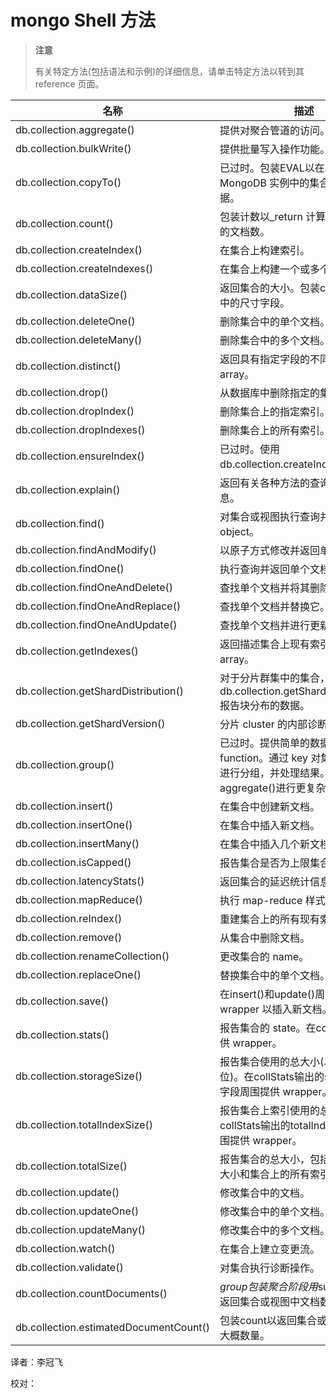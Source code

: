 # [ ](#)mongo Shell 方法

[]()
> **注意**
>
> 有关特定方法(包括语法和示例)的详细信息，请单击特定方法以转到其 reference 页面。

| 名称                                   | 描述                                                         |
| -------------------------------------- | ------------------------------------------------------------ |
| db.collection.aggregate()              | 提供对聚合管道的访问。                                       |
| db.collection.bulkWrite()              | 提供批量写入操作功能。                                       |
| db.collection.copyTo()                 | 已过时。包装EVAL以在单个 MongoDB 实例中的集合之间复制数据。  |
| db.collection.count()                  | 包装计数以_return 计算集合或视图中的文档数。                 |
| db.collection.createIndex()            | 在集合上构建索引。                                           |
| db.collection.createIndexes()          | 在集合上构建一个或多个索引。                                 |
| db.collection.dataSize()               | 返回集合的大小。包装collStats输出中的尺寸字段。              |
| db.collection.deleteOne()              | 删除集合中的单个文档。                                       |
| db.collection.deleteMany()             | 删除集合中的多个文档。                                       |
| db.collection.distinct()               | 返回具有指定字段的不同值的文档的 array。                     |
| db.collection.drop()                   | 从数据库中删除指定的集合。                                   |
| db.collection.dropIndex()              | 删除集合上的指定索引。                                       |
| db.collection.dropIndexes()            | 删除集合上的所有索引。                                       |
| db.collection.ensureIndex()            | 已过时。使用db.collection.createIndex()。                    |
| db.collection.explain()                | 返回有关各种方法的查询执行的信息。                           |
| db.collection.find()                   | 对集合或视图执行查询并返回游标 object。                      |
| db.collection.findAndModify()          | 以原子方式修改并返回单个文档。                               |
| db.collection.findOne()                | 执行查询并返回单个文档。                                     |
| db.collection.findOneAndDelete()       | 查找单个文档并将其删除。                                     |
| db.collection.findOneAndReplace()      | 查找单个文档并替换它。                                       |
| db.collection.findOneAndUpdate()       | 查找单个文档并进行更新。                                     |
| db.collection.getIndexes()             | 返回描述集合上现有索引的文档的 array。                       |
| db.collection.getShardDistribution()   | 对于分片群集中的集合，db.collection.getShardDistribution()报告块分布的数据。 |
| db.collection.getShardVersion()        | 分片 cluster 的内部诊断方法。                                |
| db.collection.group()                  | 已过时。提供简单的数据聚合 function。通过 key 对集合中的文档进行分组，并处理结果。使用aggregate()进行更复杂的数据聚合。 |
| db.collection.insert()                 | 在集合中创建新文档。                                         |
| db.collection.insertOne()              | 在集合中插入新文档。                                         |
| db.collection.insertMany()             | 在集合中插入几个新文档。                                     |
| db.collection.isCapped()               | 报告集合是否为上限集合。                                     |
| db.collection.latencyStats()           | 返回集合的延迟统计信息。                                     |
| db.collection.mapReduce()              | 执行 map-reduce 样式数据聚合。                               |
| db.collection.reIndex()                | 重建集合上的所有现有索引。                                   |
| db.collection.remove()                 | 从集合中删除文档。                                           |
| db.collection.renameCollection()       | 更改集合的 name。                                            |
| db.collection.replaceOne()             | 替换集合中的单个文档。                                       |
| db.collection.save()                   | 在insert()和update()周围提供 wrapper 以插入新文档。          |
| db.collection.stats()                  | 报告集合的 state。在collStats周围提供 wrapper。              |
| db.collection.storageSize()            | 报告集合使用的总大小(以字节为单位)。在collStats输出的storageSize字段周围提供 wrapper。 |
| db.collection.totalIndexSize()         | 报告集合上索引使用的总大小。在collStats输出的totalIndexSize字段周围提供 wrapper。 |
| db.collection.totalSize()              | 报告集合的总大小，包括所有文档的大小和集合上的所有索引。     |
| db.collection.update()                 | 修改集合中的文档。                                           |
| db.collection.updateOne()              | 修改集合中的单个文档。                                       |
| db.collection.updateMany()             | 修改集合中的多个文档。                                       |
| db.collection.watch()                  | 在集合上建立变更流。                                         |
| db.collection.validate()               | 对集合执行诊断操作。                                         |
| db.collection.countDocuments()         | $group包装聚合阶段用$sum表达式，以返回集合或视图中文档数量的计数。 |
| db.collection.estimatedDocumentCount() | 包装count以返回集合或视图中文档的大概数量。                  |



译者：李冠飞

校对：